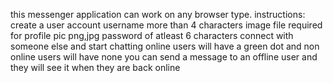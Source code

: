 this messenger application can work on any browser type.
instructions:
create a user account 
username more than 4 characters
image file required for profile pic png,jpg
password of atleast 6 characters
connect with someone else and start chatting
online users will have a green dot and non online users will have none
you can send a message to an offline user and they will see it when they are back online
